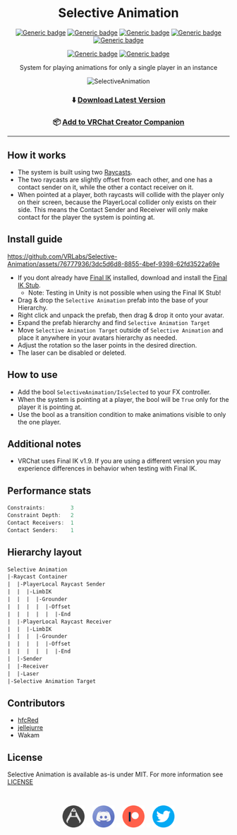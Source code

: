 <div align="center">

# Selective Animation

[![Generic badge](https://img.shields.io/github/downloads/VRLabs/Selective-Animation/total?label=Downloads)](https://github.com/VRLabs/Selective-Animation/releases/latest)
[![Generic badge](https://img.shields.io/badge/License-MIT-informational.svg)](https://github.com/VRLabs/Selective-Animation/blob/main/LICENSE)
[![Generic badge](https://img.shields.io/badge/Quest-Incompatible-red?logo=Meta)](https://img.shields.io/badge/Quest-Incompatible-red?logo=Meta)
[![Generic badge](https://img.shields.io/badge/Unity-2022.3.22f1-lightblue?logo=Unity)](https://unity.com/releases/editor/whats-new/2022.3.22)
[![Generic badge](https://img.shields.io/badge/SDK-AvatarSDK3-lightblue.svg)](https://vrchat.com/home/download)

[![Generic badge](https://img.shields.io/discord/706913824607043605?color=%237289da&label=DISCORD&logo=Discord&style=for-the-badge)](https://discord.vrlabs.dev/)
[![Generic badge](https://img.shields.io/endpoint.svg?url=https%3A%2F%2Fshieldsio-patreon.vercel.app%2Fapi%3Fusername%3Dvrlabs%26type%3Dpatrons&style=for-the-badge)](https://patreon.vrlabs.dev/)

System for playing animations for only a single player in an instance

![SelectiveAnimation](https://github.com/VRLabs/Selective-Animation/assets/76777936/7c51b935-5937-42ef-b645-3781e64d38ef)

### ⬇️ [Download Latest Version](https://github.com/VRLabs/Selective-Animation/releases/latest)

### 📦 [Add to VRChat Creator Companion](https://vrlabs.dev/packages?package=dev.vrlabs.selective-animation)

</div>

---

## How it works

* The system is built using two [Raycasts](https://github.com/VRLabs/Raycast-Prefab).
* The two raycasts are slightly offset from each other, and one has a contact sender on it, while the other a contact receiver on it.
* When pointed at a player, both raycasts will collide with the player only on their screen, because the PlayerLocal collider only exists on their side. This means the Contact Sender and Receiver will only make contact for the player the system is pointing at.

## Install guide

https://github.com/VRLabs/Selective-Animation/assets/76777936/3dc5d6d8-8855-4bef-9398-62fd3522a69e

* If you dont already have [Final IK](https://assetstore.unity.com/packages/tools/animation/final-ik-14290) installed, download and install the [Final IK Stub](https://github.com/VRLabs/Final-IK-Stub).
  * Note: Testing in Unity is not possible when using the Final IK Stub!
* Drag & drop the ``Selective Animation`` prefab into the base of your Hierarchy.
* Right click and unpack the prefab, then drag & drop it onto your avatar.
* Expand the prefab hierarchy and find ``Selective Animation Target``
* Move ``Selective Animation Target`` outside of ``Selective Animation`` and place it anywhere in your avatars hierarchy as needed.
* Adjust the rotation so the laser points in the desired direction.
* The laser can be disabled or deleted.

## How to use

* Add the bool ``SelectiveAnimation/IsSelected`` to your FX controller.
* When the system is pointing at a player, the bool will be ``True`` only for the player it is pointing at.
* Use the bool as a transition condition to make animations visible to only the one player.

## Additional notes

* VRChat uses Final IK v1.9. If you are using a different version you may experience differences in behavior when testing with Final IK.

## Performance stats

```c++
Constraints:        3
Constraint Depth:   2
Contact Receivers:  1
Contact Senders:    1
```

## Hierarchy layout

```html
Selective Animation
|-Raycast Container
|  |-PlayerLocal Raycast Sender
|  |  |-LimbIK
|  |  |  |-Grounder
|  |  |  |  |-Offset
|  |  |  |  |  |-End
|  |-PlayerLocal Raycast Receiver
|  |  |-LimbIK
|  |  |  |-Grounder
|  |  |  |  |-Offset
|  |  |  |  |  |-End
|  |-Sender
|  |-Receiver
|  |-Laser
|-Selective Animation Target
```

## Contributors

* [hfcRed](https://hfcred.carrd.co/)
* [jellejurre](https://github.com/jellejurre)
* Wakam

## License

Selective Animation is available as-is under MIT. For more information see [LICENSE](https://github.com/VRLabs/Selective-Animation/blob/main/LICENSE)

​

<div align="center">

[<img src="https://github.com/VRLabs/Resources/raw/main/Icons/VRLabs.png" width="50" height="50">](https://vrlabs.dev "VRLabs")
<img src="https://github.com/VRLabs/Resources/raw/main/Icons/Empty.png" width="10">
[<img src="https://github.com/VRLabs/Resources/raw/main/Icons/Discord.png" width="50" height="50">](https://discord.vrlabs.dev/ "VRLabs")
<img src="https://github.com/VRLabs/Resources/raw/main/Icons/Empty.png" width="10">
[<img src="https://github.com/VRLabs/Resources/raw/main/Icons/Patreon.png" width="50" height="50">](https://patreon.vrlabs.dev/ "VRLabs")
<img src="https://github.com/VRLabs/Resources/raw/main/Icons/Empty.png" width="10">
[<img src="https://github.com/VRLabs/Resources/raw/main/Icons/Twitter.png" width="50" height="50">](https://twitter.com/vrlabsdev "VRLabs")

</div>
